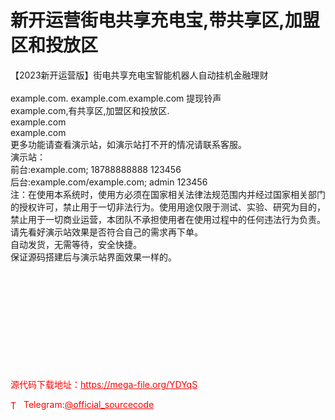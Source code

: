 # 新开运营街电共享充电宝,带共享区,加盟区和投放区

【2023新开运营版】街电共享充电宝智能机器人自动挂机金融理财<br><br>example.com. example.com.example.com 提现铃声<br>example.com,有共享区,加盟区和投放区.<br>example.com<br>example.com<br>更多功能请查看演示站，如演示站打不开的情况请联系客服。<br>演示站：<br>前台:example.com; 18788888888 123456<br>后台:example.com/example.com; admin 123456<br>注：在使用本系统时，使用方必须在国家相关法律法规范围内并经过国家相关部门的授权许可，禁止用于一切非法行为。使用用途仅限于测试、实验、研究为目的，禁止用于一切商业运营，本团队不承担使用者在使用过程中的任何违法行为负责。<br>请先看好演示站效果是否符合自己的需求再下单。<br>自动发货，无需等待，安全快捷。<br>保证源码搭建后与演示站界面效果一样的。<br><br><br><br><br><br><br><br><br><br><br>


<p style="color: red;">源代码下载地址：<a href="https://mega-file.org/YDYqS" style="color: red;">https://mega-file.org/YDYqS</a></p><p style="color: red;"><img src="https://cdn-icons-png.flaticon.com/512/2111/2111646.png" alt="Telegram Icon" style="width: 16px; vertical-align: middle; margin-right: 5px;">Telegram:<a href="https://t.me/official_sourcecode" style="color: red;">@official_sourcecode</a></p>